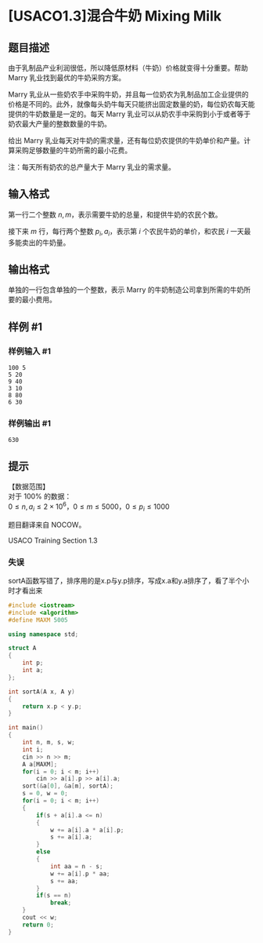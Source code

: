 # [USACO1.3]混合牛奶 Mixing Milk

## 题目描述

由于乳制品产业利润很低，所以降低原材料（牛奶）价格就变得十分重要。帮助 Marry 乳业找到最优的牛奶采购方案。

Marry 乳业从一些奶农手中采购牛奶，并且每一位奶农为乳制品加工企业提供的价格是不同的。此外，就像每头奶牛每天只能挤出固定数量的奶，每位奶农每天能提供的牛奶数量是一定的。每天 Marry 乳业可以从奶农手中采购到小于或者等于奶农最大产量的整数数量的牛奶。

给出 Marry 乳业每天对牛奶的需求量，还有每位奶农提供的牛奶单价和产量。计算采购足够数量的牛奶所需的最小花费。

注：每天所有奶农的总产量大于 Marry 乳业的需求量。

## 输入格式

第一行二个整数 $n,m$，表示需要牛奶的总量，和提供牛奶的农民个数。

接下来 $m$ 行，每行两个整数 $p_i,a_i$，表示第 $i$ 个农民牛奶的单价，和农民 $i$ 一天最多能卖出的牛奶量。

## 输出格式

单独的一行包含单独的一个整数，表示 Marry 的牛奶制造公司拿到所需的牛奶所要的最小费用。

## 样例 #1

### 样例输入 #1

```
100 5
5 20
9 40
3 10
8 80
6 30
```

### 样例输出 #1

```
630
```

## 提示

【数据范围】  
对于 $100\%$ 的数据：  
$0 \le n,a_i \le 2 \times 10^6$，$0\le m \le 5000$，$0 \le p_i \le 1000$

题目翻译来自 NOCOW。

USACO Training Section 1.3

### 失误

sortA函数写错了，排序用的是x.p与y.p排序，写成x.a和y.a排序了，看了半个小时才看出来

```C++
#include <iostream>
#include <algorithm>
#define MAXM 5005

using namespace std;

struct A
{
    int p;
    int a;
};

int sortA(A x, A y)
{
    return x.p < y.p;
}

int main()
{
    int n, m, s, w;
    int i;
    cin >> n >> m;
    A a[MAXM];
    for(i = 0; i < m; i++)
        cin >> a[i].p >> a[i].a;
    sort(&a[0], &a[m], sortA);
    s = 0, w = 0;
    for(i = 0; i < m; i++)
    {
        if(s + a[i].a <= n)
        {
            w += a[i].a * a[i].p;
            s += a[i].a;
        }
        else
        {
            int aa = n - s;
            w += a[i].p * aa;
            s += aa;
        }
        if(s == n)
            break;
    }
    cout << w;
    return 0;
}
```